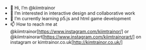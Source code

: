- 👋 Hi, I’m @kiimtrainor
- 👀 I’m interested in interactive design and collaborative work
- 🌱 I’m currently learning p5.js and html game development
- 📫 How to reach me at @kiimtrainor[https://www.instagram.com/kiimtrainor/] or @kiimtrainorart[https://www.instagram.com/kiimtrainorart/] on instagram or kimtrainor.co.uk[http://kimtrainor.co.uk/]

<!---
kiimtrainor/kiimtrainor is a ✨ special ✨ repository because its `README.md` (this file) appears on your GitHub profile.
You can click the Preview link to take a look at your changes.
--->
